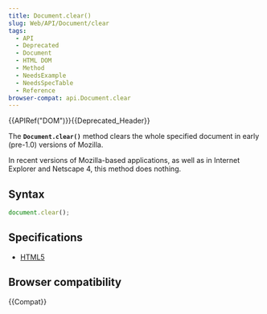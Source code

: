 ```yaml
---
title: Document.clear()
slug: Web/API/Document/clear
tags:
  - API
  - Deprecated
  - Document
  - HTML DOM
  - Method
  - NeedsExample
  - NeedsSpecTable
  - Reference
browser-compat: api.Document.clear
---
```

{{APIRef("DOM")}}{{Deprecated_Header}}

The **`Document.clear()`** method clears the whole specified
document in early (pre-1.0) versions of Mozilla.

In recent versions of Mozilla-based applications, as well as in Internet Explorer and
Netscape 4, this method does nothing.

## Syntax

```js
document.clear();
```

## Specifications

- [HTML5](https://www.whatwg.org/html/#dom-document-clear)

## Browser compatibility

{{Compat}}
